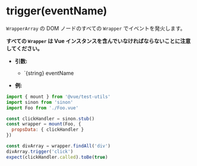 # trigger(eventName)

`WrapperArray` の DOM ノードのすべての `Wrapper` でイベントを発火します。

**すべての `Wrapper` は Vue インスタンスを含んでいなければならないことに注意してください。**

- **引数:**
  - `{string} eventName

- **例:**

```js
import { mount } from '@vue/test-utils'
import sinon from 'sinon'
import Foo from './Foo.vue'

const clickHandler = sinon.stub()
const wrapper = mount(Foo, {
  propsData: { clickHandler }
})

const divArray = wrapper.findAll('div')
divArray.trigger('click')
expect(clickHandler.called).toBe(true)
```
